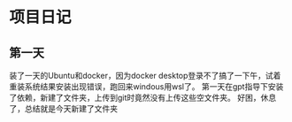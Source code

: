 # 项目日记
## 第一天
装了一天的Ubuntu和docker，因为docker desktop登录不了搞了一下午，试着重装系统结果安装出现错误，跑回来windous用wsl了。
第一天在gpt指导下安装了依赖，新建了文件夹，上传到git时竟然没有上传这些空文件夹。
好困，休息了，总结就是今天新建了文件夹